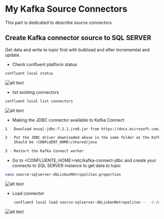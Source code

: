 
# My Kafka Source Connectors
This part is dedicated to describe source connectors

## Create Kafka connector source to SQL SERVER
Get data and write to topic first with bulkload and after incrememtal and update.

* Check confluent platform status
```bash
confluent local status
```
![alt text](https://achong.blob.core.windows.net/gitimages/start_confluent.PNG)

* list existing connectors
```bash
confluent local list connectors
```
![alt text](https://achong.blob.core.windows.net/certificates/list_connectors.PNG)

* Making the JDBC connector available to Kafka Connect

```bash
1 - Download mssql-jdbc-7.2.1.jre8.jar from https://docs.microsoft.com/en-us/sql/connect/jdbc/download-microsoft-jdbc-driver-for-sql-server?view=sql-server-ver15

2 - Put the JDBC driver downloaded above in the same folder as the Kafka Connect JDBC plugin
    Should be <CONFLUENT_HOME>/shared/java

3 - Restart the Kafka Connect worker
```

* Go to <CONFLUENTE_HOME>/etc/kafka-connect-jdbc and create your connecto to SQL SERVER instance to get data to topic
```bash
nano source-sqlserver-dbLisbonMetropolitan.properties
```
![alt text](https://achong.blob.core.windows.net/gitimages/connector_source_sqlserevr.PNG)

* Load connector
```bash
    confluent local load source-sqlserver-dbLisbonMetropolitan -- -d /opt/confluent-5.4.1/etc/kafka-connect-jdbc/source-sqlserver-dbLisbonMetropolitan.properties
```
![alt text](https://achong.blob.core.windows.net/gitimages/load_source_connectoe_sql.PNG)
